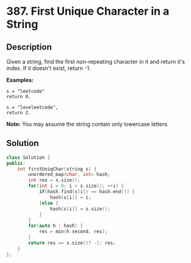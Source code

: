 # 387. First Unique Character in a String

## Description

Given a string, find the first non-repeating character in it and return it's index. If it doesn't exist, return -1.

**Examples:**

```
s = "leetcode"
return 0.

s = "loveleetcode",
return 2.
```

**Note:** You may assume the string contain only lowercase letters.

## Solution

```cpp
class Solution {
public:
    int firstUniqChar(string s) {
        unordered_map<char, int> hash;
        int res = s.size();
        for(int i = 0; i < s.size(); ++i) {
            if(hash.find(s[i]) == hash.end()) {
                hash[s[i]] = i;
            }else {
                hash[s[i]] = s.size();
            }
        }
        for(auto h : hash) {
            res = min(h.second, res);
        }
        return res == s.size()? -1: res;
    }
};
```
